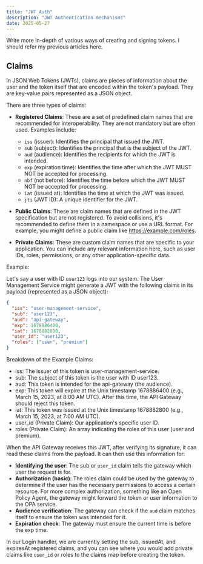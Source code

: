 ```yaml
---
title: "JWT Auth"
description: "JWT Authentication mechanisms"
date: 2025-05-27
---
```


Write more in-depth of various ways of creating and signing tokens. I should
refer my previous articles here.

## Claims

In JSON Web Tokens (JWTs), claims are pieces of information about the user and
the token itself that are encoded within the token's payload. They are key-value
pairs represented as a JSON object.

There are three types of claims:

- **Registered Claims**: These are a set of predefined claim names that are
  recommended for interoperability. They are not mandatory but are often used.
  Examples include:

  - `iss` (issuer): Identifies the principal that issued the JWT.
  - `sub` (subject): Identifies the principal that is the subject of the JWT.
  - `aud` (audience): Identifies the recipients for which the JWT is intended.
  - `exp` (expiration time): Identifies the time after which the JWT MUST NOT be
    accepted for processing.
  - `nbf` (not before): Identifies the time before which the JWT MUST NOT be
    accepted for processing.
  - `iat` (issued at): Identifies the time at which the JWT was issued.
  - `jti` (JWT ID): A unique identifier for the JWT.

- **Public Claims**: These are claim names that are defined in the JWT
  specification but are not registered. To avoid collisions, it's recommended to
  define them in a namespace or use a URL format. For example, you might define
  a public claim like <https://example.com/roles>.

- **Private Claims**: These are custom claim names that are specific to your
  application. You can include any relevant information here, such as user IDs,
  roles, permissions, or any other application-specific data.

Example:

Let's say a user with ID `user123` logs into our system. The User Management
Service might generate a JWT with the following claims in its payload (represented
as a JSON object):

```json
{
  "iss": "user-management-service",
  "sub": "user123",
  "aud": "api-gateway",
  "exp": 1678886400,
  "iat": 1678882800,
  "user_id": "user123",
  "roles": ["user", "premium"]
}
```

Breakdown of the Example Claims:

- iss: The issuer of this token is user-management-service.
- sub: The subject of this token is the user with ID user123.
- aud: This token is intended for the api-gateway (the audience).
- exp: This token will expire at the Unix timestamp 1678886400 (e.g., March 15,
  2023, at 8:00 AM UTC). After this time, the API Gateway should reject this token.
- iat: This token was issued at the Unix timestamp 1678882800 (e.g., March 15,
  2023, at 7:00 AM UTC).
- user_id (Private Claim): Our application's specific user ID.
- roles (Private Claim): An array indicating the roles of this user (user and premium).

When the API Gateway receives this JWT, after verifying its signature, it can read
these claims from the payload. It can then use this information for:

- **Identifying the user**: The sub or `user_id` claim tells the gateway which user
  the request is for.
- **Authorization (basic)**: The roles claim could be used by the gateway to
  determine if the user has the necessary permissions to access a certain
  resource. For more complex authorization, something like an Open Policy Agent,
  the gateway might forward the token or user information to the OPA service.
- **Audience verification**: The gateway can check if the `aud` claim matches
  itself to ensure the token was intended for it.
- **Expiration check**: The gateway must ensure the current time is before the
  exp time.

In our Login handler, we are currently setting the sub, issuedAt, and expiresAt
registered claims, and you can see where you would add private claims like `user_id`
or roles to the claims map before creating the token.
